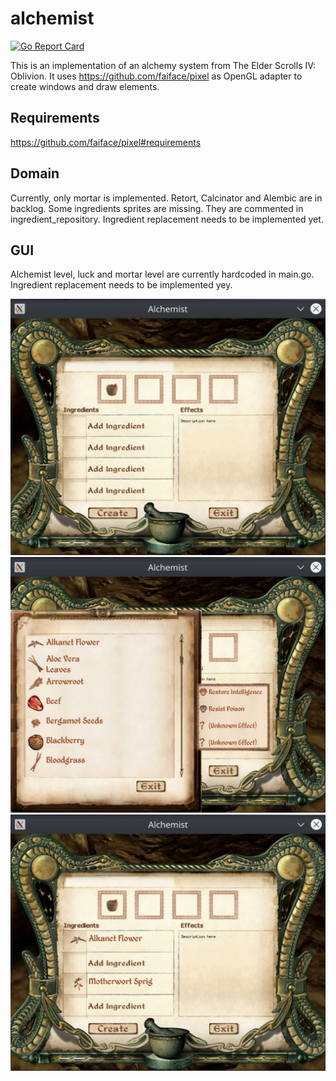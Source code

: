# alchemist
[![Go Report Card](https://goreportcard.com/badge/github.com/TemirkhanN/alchemist)](https://goreportcard.com/report/github.com/TemirkhanN/alchemist)

This is an implementation of an alchemy system from The Elder Scrolls IV: Oblivion.
It uses https://github.com/faiface/pixel as OpenGL adapter to create windows and draw elements.

## Requirements
https://github.com/faiface/pixel#requirements


## Domain

Currently, only mortar is implemented.
Retort, Calcinator and Alembic are in backlog.
Some ingredients sprites are missing. They are commented in ingredient_repository.
Ingredient replacement needs to be implemented yet.


## GUI

Alchemist level, luck and mortar level are currently hardcoded in main.go.
Ingredient replacement needs to be implemented yey.

![ingredients](.docs/main.jpeg)
![ingredients](.docs/ingredients.jpeg)
![ingredients](.docs/main-ingredients-filled.jpeg)
